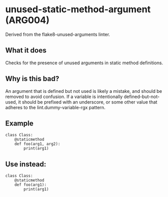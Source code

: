 # unused-static-method-argument (ARG004)
Derived from the flake8-unused-arguments linter.
## What it does
Checks for the presence of unused arguments in static method definitions.
## Why is this bad?
An argument that is defined but not used is likely a mistake, and should
be removed to avoid confusion.
If a variable is intentionally defined-but-not-used, it should be
prefixed with an underscore, or some other value that adheres to the
lint.dummy-variable-rgx pattern.
## Example
```
class Class:
    @staticmethod
    def foo(arg1, arg2):
        print(arg1)
```
## Use instead:
```
class Class:
    @staticmethod
    def foo(arg1):
        print(arg1)
```